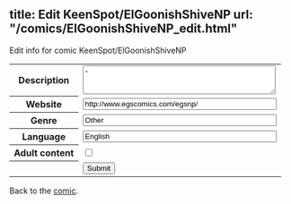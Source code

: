 title: Edit KeenSpot/ElGoonishShiveNP
url: "/comics/ElGoonishShiveNP_edit.html"
---
Edit info for comic KeenSpot/ElGoonishShiveNP

<form name="comic" action="http://gaepostmail.appspot.com/comic/" method="post">
<table class="comicinfo">
<tr>
<th>Description</th><td><textarea name="description" cols="40" rows="3">-</textarea></td>
</tr>
<tr>
<th>Website</th><td><input type="text" name="url" value="http://www.egscomics.com/egsnp/" size="40"/></td>
</tr>
<tr>
<th>Genre</th><td><input type="text" name="genre" value="Other" size="40"/></td>
</tr>
<tr>
<th>Language</th><td><input type="text" name="language" value="English" size="40"/></td>
</tr>
<tr>
<th>Adult content</th><td><input type="checkbox" name="adult" value="adult" /></td>
</tr>
<tr>
<th></th><td>
<input type="hidden" name="comic" value="ElGoonishShiveNP" />
<input type="submit" name="submit" value="Submit" />
</td>
</tr>
</table>
</form>

Back to the [comic](ElGoonishShiveNP.html).
